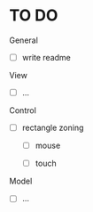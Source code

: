 # TO DO

General
- [ ] write readme

View
- [ ] ...

Control
- [ ] rectangle zoning
  - [ ] mouse
  - [ ] touch


Model
- [ ] ...
